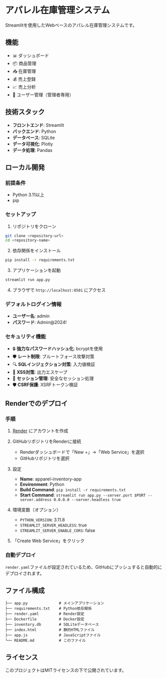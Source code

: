 # アパレル在庫管理システム

Streamlitを使用したWebベースのアパレル在庫管理システムです。

## 機能

- 📊 ダッシュボード
- 📦 商品管理
- 📥 在庫管理
- 💰 売上登録
- 📈 売上分析
- 👤 ユーザー管理（管理者専用）

## 技術スタック

- **フロントエンド**: Streamlit
- **バックエンド**: Python
- **データベース**: SQLite
- **データ可視化**: Plotly
- **データ処理**: Pandas

## ローカル開発

### 前提条件

- Python 3.11以上
- pip

### セットアップ

1. リポジトリをクローン
```bash
git clone <repository-url>
cd <repository-name>
```

2. 依存関係をインストール
```bash
pip install -r requirements.txt
```

3. アプリケーションを起動
```bash
streamlit run app.py
```

4. ブラウザで `http://localhost:8501` にアクセス

### デフォルトログイン情報

- **ユーザー名**: admin
- **パスワード**: Admin@2024!

### セキュリティ機能

- 🔒 **強力なパスワードハッシュ化**: bcryptを使用
- 🛡️ **レート制限**: ブルートフォース攻撃対策
- 🔍 **SQLインジェクション対策**: 入力値検証
- 🚫 **XSS対策**: 出力エスケープ
- 🔐 **セッション管理**: 安全なセッション処理
- 🛡️ **CSRF保護**: XSRFトークン検証

## Renderでのデプロイ

### 手順

1. [Render](https://render.com) にアカウントを作成

2. GitHubリポジトリをRenderに接続
   - Renderダッシュボードで「New +」→「Web Service」を選択
   - GitHubリポジトリを選択

3. 設定
   - **Name**: apparel-inventory-app
   - **Environment**: Python
   - **Build Command**: `pip install -r requirements.txt`
   - **Start Command**: `streamlit run app.py --server.port $PORT --server.address 0.0.0.0 --server.headless true`

4. 環境変数（オプション）
   - `PYTHON_VERSION`: 3.11.8
   - `STREAMLIT_SERVER_HEADLESS`: true
   - `STREAMLIT_SERVER_ENABLE_CORS`: false

5. 「Create Web Service」をクリック

### 自動デプロイ

`render.yaml`ファイルが設定されているため、GitHubにプッシュすると自動的にデプロイされます。

## ファイル構成

```
├── app.py              # メインアプリケーション
├── requirements.txt    # Python依存関係
├── render.yaml         # Render設定
├── Dockerfile          # Docker設定
├── inventory.db        # SQLiteデータベース
├── index.html          # 静的HTMLファイル
├── app.js              # JavaScriptファイル
└── README.md           # このファイル
```

## ライセンス

このプロジェクトはMITライセンスの下で公開されています。 